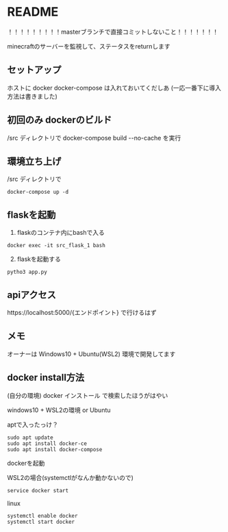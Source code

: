 # README

！！！！！！！！！masterブランチで直接コミットしないこと！！！！！！！

minecraftのサーバーを監視して、ステータスをreturnします

## セットアップ

ホストに
docker
docker-compose
は入れておいてくだしあ
(一応一番下に導入方法は書きました)

## 初回のみ dockerのビルド

/src ディレクトリで
docker-compose build --no-cache
を実行

## 環境立ち上げ

/src ディレクトリで
```shell
docker-compose up -d
```

## flaskを起動

1. flaskのコンテナ内にbashで入る

```shell
docker exec -it src_flask_1 bash
```

2. flaskを起動する

```shell
pytho3 app.py
```

## apiアクセス

https://localhost:5000/{エンドポイント}
で行けるはず

## メモ

オーナーは
Windows10 + Ubuntu(WSL2)
環境で開発してます

## docker install方法

(自分の環境) docker インストール
で検索したほうがはやい

windows10 + WSL2の環境 or Ubuntu

aptで入ったっけ？

``` shell
sudo apt update
sudo apt install docker-ce
sudo apt install docker-compose
```

dockerを起動

WSL2の場合(systemctlがなんか動かないので)

```shell
service docker start
```

linux

```shell
systemctl enable docker
systemctl start docker
```
